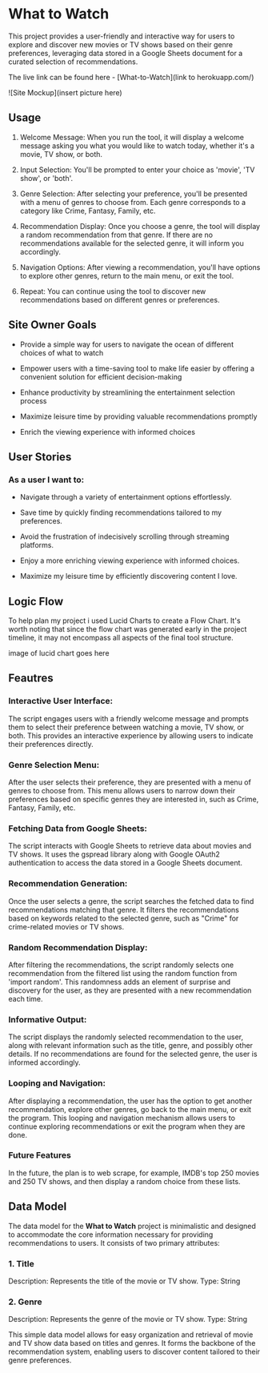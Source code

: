 # What to Watch

This project provides a user-friendly and interactive way for users to explore and discover new movies or TV shows based on their genre preferences, leveraging data stored in a Google Sheets document for a curated selection of recommendations.

The live link can be found here - [What-to-Watch](link to herokuapp.com/)

![Site Mockup](insert picture here)

## Usage

1. Welcome Message: When you run the tool, it will display a welcome message asking you what you would like to watch today, whether it's a movie, TV show, or both.

2. Input Selection: You'll be prompted to enter your choice as 'movie', 'TV show', or 'both'.

3. Genre Selection: After selecting your preference, you'll be presented with a menu of genres to choose from. Each genre corresponds to a category like Crime, Fantasy, Family, etc.

4. Recommendation Display: Once you choose a genre, the tool will display a random recommendation from that genre. If there are no recommendations available for the selected genre, it will inform you accordingly.

5. Navigation Options: After viewing a recommendation, you'll have options to explore other genres, return to the main menu, or exit the tool.

6. Repeat: You can continue using the tool to discover new recommendations based on different genres or preferences.

## Site Owner Goals

- Provide a simple way for users to navigate the ocean of different choices of what to watch

- Empower users with a time-saving tool to make life easier by offering a convenient solution for efficient decision-making

- Enhance productivity by streamlining the entertainment selection process

- Maximize leisure time by providing valuable recommendations promptly

- Enrich the viewing experience with informed choices

## User Stories

### As a user I want to:

- Navigate through a variety of entertainment options effortlessly.

- Save time by quickly finding recommendations tailored to my preferences.

- Avoid the frustration of indecisively scrolling through streaming platforms.

- Enjoy a more enriching viewing experience with informed choices.

- Maximize my leisure time by efficiently discovering content I love.

## Logic Flow

To help plan my project i used Lucid Charts to create a Flow Chart. It's worth noting that since the flow chart was generated early in the project timeline, it may not encompass all aspects of the final tool structure.

image of lucid chart goes here

## Feautres

### Interactive User Interface:
The script engages users with a friendly welcome message and prompts them to select their preference between watching a movie, TV show, or both. This provides an interactive experience by allowing users to indicate their preferences directly.

### Genre Selection Menu:
After the user selects their preference, they are presented with a menu of genres to choose from. This menu allows users to narrow down their preferences based on specific genres they are interested in, such as Crime, Fantasy, Family, etc.

### Fetching Data from Google Sheets: 
The script interacts with Google Sheets to retrieve data about movies and TV shows. It uses the gspread library along with Google OAuth2 authentication to access the data stored in a Google Sheets document.

### Recommendation Generation: 
Once the user selects a genre, the script searches the fetched data to find recommendations matching that genre. It filters the recommendations based on keywords related to the selected genre, such as "Crime" for crime-related movies or TV shows.

### Random Recommendation Display:
After filtering the recommendations, the script randomly selects one recommendation from the filtered list using the random function from 'import random'. This randomness adds an element of surprise and discovery for the user, as they are presented with a new recommendation each time.

### Informative Output:
The script displays the randomly selected recommendation to the user, along with relevant information such as the title, genre, and possibly other details. If no recommendations are found for the selected genre, the user is informed accordingly.

### Looping and Navigation:
After displaying a recommendation, the user has the option to get another recommendation, explore other genres, go back to the main menu, or exit the program. This looping and navigation mechanism allows users to continue exploring recommendations or exit the program when they are done.

### Future Features

In the future, the plan is to web scrape, for example, IMDB's top 250 movies and 250 TV shows, and then display a random choice from these lists.


## Data Model

The data model for the **What to Watch** project is minimalistic and designed to accommodate the core information necessary for providing recommendations to users. It consists of two primary attributes:

### 1. Title
Description: Represents the title of the movie or TV show.
Type: String

### 2. Genre
Description: Represents the genre of the movie or TV show.
Type: String

This simple data model allows for easy organization and retrieval of movie and TV show data based on titles and genres. It forms the backbone of the recommendation system, enabling users to discover content tailored to their genre preferences.


